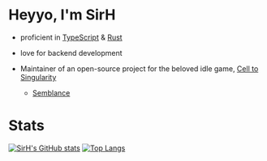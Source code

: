 # Heyyo, I'm SirH

- proficient in [TypeScript](https://www.typescriptlang.org/) & [Rust](https://www.rust-lang.org/)

- love for backend development

- Maintainer of an open-source project for the beloved idle game, [Cell to Singularity](https://celltosingularity.com/)
  - [Semblance](https://github.com/OfficialSirH/Semblance-bot)

# Stats

[![SirH's GitHub stats](https://github-readme-stats.vercel.app/api?username=OfficialSirH&theme=tokyonight&count_private=true)](https://github.com/OfficialSirH/github-readme-stats)
[![Top Langs](https://github-readme-stats.vercel.app/api/top-langs/?username=OfficialSirH&theme=tokyonight&count_private=true&layout=compact)](https://github.com/OfficialSirH/github-readme-stats)
